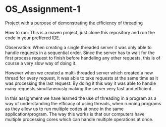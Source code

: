 # OS_Assignment-1
Project with a purpose of demonstrating the efficiency of threading

How to run:
This is a maven project, just clone this 
repository and run the code in your preffered IDE.

Observation:
When creating a single threaded server it was only able to handle requests
in a sequential order. Since the server has to wait for the first process request to
finish before handeling any other requests, this is of course a very slow
way of doing it.

However when we created a multi-threaded server which created a new thread for every
request, it was able to take requests at the same time as it was processing the last 
request. By doing it this way it was able to handle many requests simultaneously making
the server very fast and efficient.

In this assignment we have learned the use of threading in a 
program as a way of understanding the efficacy of using threads, 
when running programs as they allow us to run multiple codes at 
once in the same application/program. The way this works is that
our computers have multiple processing cores which can handle multiple
operations at once.
